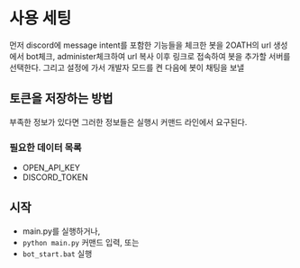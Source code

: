 ﻿# 사용 세팅
먼저 discord에 message intent를 포함한 기능들을 체크한 봇을 2OATH의 url 생성에서 bot체크, administer체크하여 url 복사
이후 링크로 접속하여 봇을 추가할 서버를 선택한다. 그리고 설정에 가서 개발자 모드를 켠 다음에 봇이 채팅을 보낼 

## 토큰을 저장하는 방법
부족한 정보가 있다면 그러한 정보들은 실행시 커맨드 라인에서 요구된다.
### 필요한 데이터 목록
- OPEN_API_KEY
- DISCORD_TOKEN

## 시작
- main.py를 실행하거나,
- `python main.py` 커맨드 입력, 또는
- `bot_start.bat` 실행
